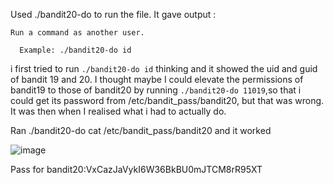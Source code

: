 Used ./bandit20-do to run the file. It gave output :

```
Run a command as another user.

  Example: ./bandit20-do id
```


i first tried to run ``` ./bandit20-do id ``` thinking and it showed the uid and guid of bandit 19 and 20. I thought maybe I could elevate the permissions of bandit19 
to those of bandit20 by running ``` ./bandit20-do 11019 ```,so that i could get its password from /etc/bandit_pass/bandit20, but that was wrong. 
It was then when I realised what i had to actually do. 


Ran ./bandit20-do cat /etc/bandit_pass/bandit20 and it worked

![image](https://github.com/CoderZonora/overthewire_bandit_writeup/assets/140229408/dedf8b0c-7db1-4a37-93b2-f9797f064f6b)



Pass for bandit20:VxCazJaVykI6W36BkBU0mJTCM8rR95XT
